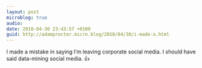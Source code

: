 ```yaml
---
layout: post
microblog: true
audio: 
date: 2018-04-30 23:43:57 +0100
guid: http://adamprocter.micro.blog/2018/04/30/i-made-a.html
---
```

I made a mistake in saying I’m leaving corporate social media. I should have said data-mining social media. 👍
